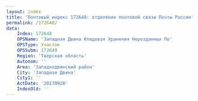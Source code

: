 ```yaml
---
layout: index
title: 'Почтовый индекс 172648: отделение почтовой связи Почты России'
permalink: /172648/
data:
    Index: 172648
    OPSName: 'Западная Двина Кладовая Хранения Нерозданных По'
    OPSType: Участок
    OPSSubm: 172649
    Region: 'Тверская область'
    Autonom: ''
    Area: 'Западнодвинский район'
    City: 'Западная Двина'
    City1: ''
    ActDate: '20170928'
    IndexOld: ''
---
```

